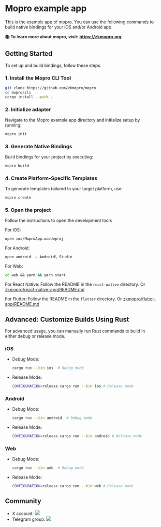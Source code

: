 # Mopro example app

This is the example app of mopro. You can use the following commands to build native bindings for your iOS and/or Android app.

**📚 To learn more about mopro, visit: https://zkmopro.org**

## Getting Started

To set up and build bindings, follow these steps.

### 1. Install the Mopro CLI Tool

```sh
git clone https://github.com/zkmopro/mopro
cd mopro/cli
cargo install --path .
```

### 2. Initialize adapter

Navigate to the Mopro example app directory and initialize setup by running:

```sh
mopro init
```

### 3. Generate Native Bindings

Build bindings for your project by executing:

```sh
mopro build
```

### 4. Create Platform-Specific Templates

To generate templates tailored to your target platform, use:

```sh
mopro create
```

### 5. Open the project

Follow the instructions to open the development tools

For iOS:
```sh
open ios/MoproApp.xcodeproj
```

For Android:
```sh
open android -a Android\ Studio
```

For Web:
```sh
cd web && yarn && yarn start
```

For React Native:
Follow the README in the `react-native` directory. Or [zkmopro/react-native-app/README.md](https://github.com/zkmopro/react-native-app/blob/main/README.md)

For Flutter:
Follow the README in the `flutter` directory. Or [zkmopro/flutter-app/README.md](https://github.com/zkmopro/flutter-app/blob/main/README.md)

## Advanced: Customize Builds Using Rust

For advanced usage, you can manually run Rust commands to build in either debug or release mode.

### iOS

- Debug Mode:
    ```sh
    cargo run --bin ios  # Debug mode
    ```
- Release Mode:
    ```sh
    CONFIGURATION=release cargo run --bin ios # Release mode
    ```

### Android

- Debug Mode:
    ```sh
    cargo run --bin android  # Debug mode
    ```
- Release Mode:
    ```sh
    CONFIGURATION=release cargo run --bin android # Release mode
    ```

### Web

- Debug Mode:
    ```sh
    cargo run --bin web  # Debug mode
    ```
- Release Mode:
    ```sh
    CONFIGURATION=release cargo run --bin web # Release mode
    ```

## Community

-   X account: <a href="https://twitter.com/zkmopro"><img src="https://img.shields.io/twitter/follow/zkmopro?style=flat-square&logo=x&label=zkmopro"></a>
-   Telegram group: <a href="https://t.me/zkmopro"><img src="https://img.shields.io/badge/telegram-@zkmopro-blue.svg?style=flat-square&logo=telegram"></a>
